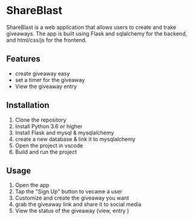# ShareBlast
 
 ShareBlast is a web application that allows users to create and trake giveaways. 
 The app is built using Flask and sqlalchemy for the backend, and html/css/js for the frontend.
 
## Features
 
 - create giveaway easy
 - set a timer for the giveaway
 - View the giveaway entry
 
## Installation
 
 1. Clone the repository
 2. Install Python 3.6 or higher
 3. Install Flask and mysql & mysqlalchemy
 4. create a new database & link it to mysqlalchemy
 4. Open the project in vscode
 5. Build and run the project

## Usage
 
 1. Open the app
 2. Tap the "Sign Up" button to vecame a user
 3. Customize and create the giveaway you want
 4. grab the giveaway link and share it to social media
 5. View the status of the giveaway (view, entry )
